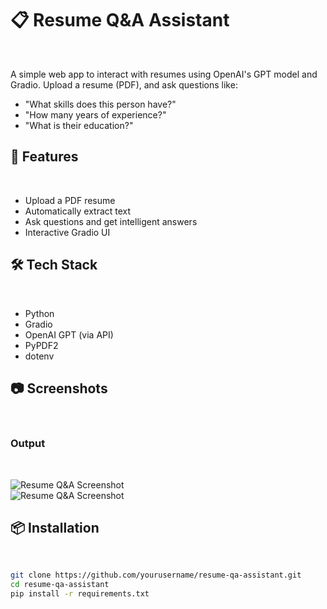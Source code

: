 # 📋 Resume Q&A Assistant
&nbsp;
&nbsp;

A simple web app to interact with resumes using OpenAI's GPT model and Gradio. Upload a resume (PDF), and ask questions like:
&nbsp;
&nbsp;

- "What skills does this person have?"
- "How many years of experience?"
- "What is their education?"
&nbsp;
&nbsp;

## 🚀 Features
&nbsp;
&nbsp;

- Upload a PDF resume
- Automatically extract text
- Ask questions and get intelligent answers
- Interactive Gradio UI
&nbsp;
&nbsp;

## 🛠️ Tech Stack
&nbsp;
&nbsp;

- Python
- Gradio
- OpenAI GPT (via API)
- PyPDF2
- dotenv
&nbsp;
&nbsp;

## 📷 Screenshots
&nbsp;
&nbsp;

### Output
&nbsp;
&nbsp;

![Resume Q&A Screenshot](images/Screenshot%20(7).png)  
![Resume Q&A Screenshot](images/Screenshot%20(8).png)  

## 📦 Installation
&nbsp;
&nbsp;

```bash
git clone https://github.com/yourusername/resume-qa-assistant.git
cd resume-qa-assistant
pip install -r requirements.txt
